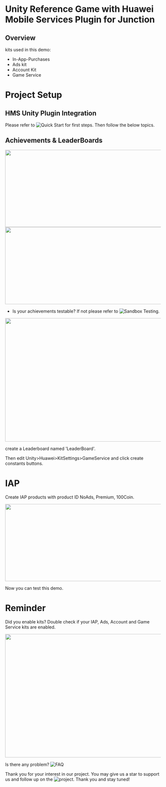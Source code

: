 # Unity Reference Game with Huawei Mobile Services Plugin for Junction

## Overview
kits used in this demo:
* In-App-Purchases
* Ads kit
* Account Kit
* Game Service

# Project Setup

## HMS Unity Plugin Integration 
Please refer to ![Quick Start](https://evilminddevs.gitbook.io/hms-unity-plugin/getting-started/quick-start) for first steps. Then follow the below topics.

## Achievements & LeaderBoards 
<img src="https://user-images.githubusercontent.com/39373386/198292902-038dc133-f8a3-4d28-9805-b1b0627c0c93.jpg" alt="" data-canonical-src="https://gyazo.com/eb5c5741b6a9a16c692170a41a49c858.png" width="600" height="250" />

<img src="https://user-images.githubusercontent.com/39373386/198293854-0c249f6b-7dfc-4dcd-beb5-fa356370b3d5.jpg" alt="" data-canonical-src="https://gyazo.com/eb5c5741b6a9a16c692170a41a49c858.png" width="600" height="250" />

* Is your achievements testable? If not please refer to ![Sandbox Testing](https://developer.huawei.com/consumer/en/doc/distribution/app/agc-help-testaccount-0000001146438651).

<img src="https://user-images.githubusercontent.com/39373386/198295296-4b335221-20c3-4448-8f5c-a0a7589db0de.png" alt="" data-canonical-src="https://gyazo.com/eb5c5741b6a9a16c692170a41a49c858.png" width="600" height="400" />

create a Leaderboard named 'LeaderBoard'.

Then edit Unity>Huawei>KitSettings>GameService and click create constants buttons.

# IAP

Create IAP products with product ID NoAds, Premium, 100Coin.    

<img src="https://user-images.githubusercontent.com/39373386/198296150-73880110-6240-44c0-8969-c32972433cf8.png" alt="" data-canonical-src="https://gyazo.com/eb5c5741b6a9a16c692170a41a49c858.png" width="900" height="250" />

Now you can test this demo.

# Reminder

Did you enable kits? Double check if your IAP, Ads, Account and Game Service kits are enabled.

<img src="https://user-images.githubusercontent.com/39373386/198297979-535ab2a4-f777-4ac7-bbbc-ebdb922cef4c.png" alt="" data-canonical-src="https://gyazo.com/eb5c5741b6a9a16c692170a41a49c858.png" width="650" height="400" />

Is there any problem? ![FAQ](https://evilminddevs.gitbook.io/hms-unity-plugin/support/faq)

Thank you for your interest in our project. You may give us a star to support us and follow up on the ![project](https://github.com/EvilMindDevs/hms-unity-plugin). 
Thank you and stay tuned!
